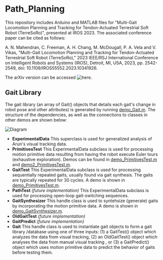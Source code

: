 # Path_Planning
This repository includes Arduino and MATLAB files for "Multi-Gait Locomotion Planning and Tracking for Tendon-Actuated Terrestrial Soft Robot (TerreSoRo)", presented at IROS 2023. The associated conference paper can be cited as follows:

A. N. Mahendran, C. Freeman, A. H. Chang, M. McDougall, P. A. Vela and V. Vikas, "Multi-Gait Locomotion Planning and Tracking for Tendon-Actuated Terrestrial Soft Robot (TerreSoRo)," 2023 IEEE/RSJ International Conference on Intelligent Robots and Systems (IROS), Detroit, MI, USA, 2023, pp. 2542-2549, doi: 10.1109/IROS55552.2023.10341926.

The arXiv version can be accessed ![here]( 	
https://doi.org/10.48550/arXiv.2307.16385). 

## Gait Library
The gait library (an array of Gait() objects that details each gait's change in robot pose and other attributes) is generated by running [demo_Gait.m](/demos/demo_Gait.m). The structure of the dependencies, as well as the connections to classes in other demos are shown below:

![Diagram](/IROS%202022%20%20(1).png)

- **ExperimentalData**
This superclass is used for generalized analysis of Arun's visual tracking data. 
- **PrimitivesTest**
This ExperimentalData subclass is used for processing motion primitive data resulting from having the robot execute Euler tours (exhaustive exploration). Demos can be found in [demo_PrimitivesTest.m](/demos/demo_PrimitivesTest.m) and [demo2_PrimitivesTest.m](/demos/demo2_PrimitivesTest.m).
- **GaitTest**
This ExperimentalData subclass is used for processing sequentially repeated gaits, usually found via gait synthesis. The gaits are typically repeated for 30 cycles. A demo is shown in [demo_PrimitivesTest.m](/demos/demo_PrimitivesTest.m).
- **PathTest**
_(future implementation)_ This ExperimentalData subclass is used for processing open-loop gait-switching sequences. 
- **GaitSynthesizer**
This handle class is used to syntehsize (generate) gaits by incorporating the motion primitive data. A demo is shown in [demo_GaitSynthesizer.m](/demos/demo_GaitSynthesizer.m).
- **OldGaitTest**
_(future implementation)_
- **GaitPredict**
_(future implementation)_
- **Gait** 
This handle class is used to instantiate gait objects to form a gait library /database using one of three inputs: (1) a GaitTest() object which analyzes the data from visual tracking, (2) an OldGaitTest() object which analyses the data from manual visual tracking , or (3) a GaitPredict() object which uses motion primitive data to predict the behavior of gaits before testing them.
